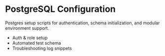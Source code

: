# PostgreSQL Configuration

Postgres setup scripts for authentication, schema initialization, and modular environment support.

- Auth & role setup
- Automated test schema
- Troubleshooting log snippets
